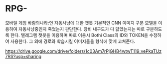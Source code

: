 # RPG-
모바일 게임 바람의나라:연 자동사냥에 대한 챗봇
기본적인 CNN 이미지 구분 모델을 이용하여 자동사냥중인지 죽었는지 판단한다.
장비 내구도가 다 닳았는지는 따로 구분하도록 한다.
텔레그램 챗봇을 이용하며 따로 이용시 Bothi Class의 ID와 TOKEN을 수정하여 사용한다.
그 외에 경로와 학습시킬 이미지들을 형식에 맞게 고쳐준다.






https://drive.google.com/drive/folders/1c03Am7rPjGHB4wtwT119_vePkaTUz7RS?usp=sharing
